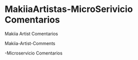 # MakiiaArtistas-MicroSerivicio Comentarios
 Makiia Artist Comentarios

Makiia-Artist-Comments

-Microservicio Comentarios
	
